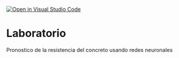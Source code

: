 [![Open in Visual Studio Code](https://classroom.github.com/assets/open-in-vscode-c66648af7eb3fe8bc4f294546bfd86ef473780cde1dea487d3c4ff354943c9ae.svg)](https://classroom.github.com/online_ide?assignment_repo_id=8008153&assignment_repo_type=AssignmentRepo)
# Laboratorio
Pronostico de la resistencia del concreto usando redes neuronales
